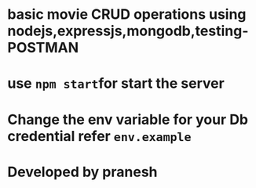 # basic movie CRUD operations using nodejs,expressjs,mongodb,testing-POSTMAN
# 
# 
# use `npm start`for start the server
#
# Change the env variable for your Db credential  refer `env.example`
# Developed by pranesh
